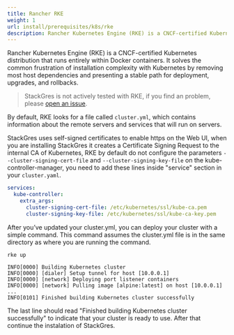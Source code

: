 ```yaml
---
title: Rancher RKE
weight: 1
url: install/prerequisites/k8s/rke
description: Rancher Kubernetes Engine (RKE) is a CNCF-certified Kubernetes distribution that runs entirely within Docker containers.
---
```


Rancher Kubernetes Engine (RKE) is a CNCF-certified Kubernetes distribution that runs entirely within Docker containers. It solves the common frustration of installation complexity with Kubernetes by removing most host dependencies and presenting a stable path for deployment, upgrades, and rollbacks.

> StackGres is not actively tested with RKE, if you find an problem, please [open an issue](https://gitlab.com/ongresinc/stackgres/-/issues/new).

By default, RKE looks for a file called `cluster.yml`, which contains information about the remote servers and services that will run on servers.

StackGres uses self-signed certificates to enable https on the Web UI, when you are installing StackGres it creates a Certificate Signing Request to the internal CA of Kubernetes, RKE by default do not configure the parameters `--cluster-signing-cert-file` and `--cluster-signing-key-file` on the kube-controller-manager, you need to add these lines inside "service" section in your `cluster.yaml`.

```yaml
services:
  kube-controller:
    extra_args:
      cluster-signing-cert-file: /etc/kubernetes/ssl/kube-ca.pem
      cluster-signing-key-file: /etc/kubernetes/ssl/kube-ca-key.pem
```

After you’ve updated your cluster.yml, you can deploy your cluster with a simple command. This command assumes the cluster.yml file is in the same directory as where you are running the command.

```
rke up

INFO[0000] Building Kubernetes cluster
INFO[0000] [dialer] Setup tunnel for host [10.0.0.1]
INFO[0000] [network] Deploying port listener containers
INFO[0000] [network] Pulling image [alpine:latest] on host [10.0.0.1]
...
INFO[0101] Finished building Kubernetes cluster successfully
```

The last line should read "Finished building Kubernetes cluster successfully" to indicate that your cluster is ready to use. After that continue the instalation of StackGres.
